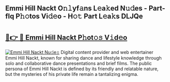 ## Emmi Hill Nackt O𝚗𝚕yf𝚊ns L𝚎a𝚔ed N𝚞𝚍es - Part-fIq P𝚑𝚘tos Vi𝚍𝚎o - H𝚘𝚝 Part L𝚎a𝚔s DLJQe

# <h2><a href="http://kf1dna1.oniu.top/?m=Emmi+Hill+Nackt">🔗👉 🔴 Emmi Hill Nackt P𝚑ot𝚘𝚜 V𝚒d𝚎o</a></h2>

[![Emmi Hill Nackt Nu𝚍e𝚜](https://i.imgur.com/0qMVB7G.gif)](http://kf1dna1.oniu.top/?m=Emmi+Hill+Nackt)
Digital content provider and web entertainer Emmi Hill Nackt, known for sharing dance and lifestyle knowledge through solo and collaborative dance presentations and brief films. The public persona of Emmi Hill Nackt is defined by its friendly and relatable nature, but the mysteries of his private life remain a tantalizing enigma.  
